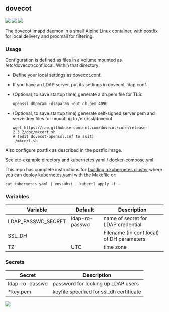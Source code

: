 ## dovecot
[![](https://images.microbadger.com/badges/version/instantlinux/dovecot.svg)](https://microbadger.com/images/instantlinux/dovecot "Version badge") [![](https://images.microbadger.com/badges/image/instantlinux/dovecot.svg)](https://microbadger.com/images/instantlinux/dovecot "Image badge") [![](https://images.microbadger.com/badges/commit/instantlinux/dovecot.svg)](https://microbadger.com/images/instantlinux/dovecot "Commit badge")

The dovecot imapd daemon in a small Alpine Linux container, with
postfix for local delivery and procmail for filtering.

### Usage

Configuration is defined as files in a volume mounted as
/etc/dovecot/conf.local. Within that directory:

* Define your local settings as dovecot.conf.

* If you have an LDAP server, put its settings in dovecot-ldap.conf.

* (Optional, to save startup time) generate a dh.pem file for TLS:
  ```
  openssl dhparam -dsaparam -out dh.pem 4096
  ```
* (Optional, to save startup time) generate self-signed server.pem and server.key files for mounting to /etc/ssl/dovecot
  ```
  wget https://raw.githubusercontent.com/dovecot/core/release-2.3.2/doc/mkcert.sh
  # (edit dovecot-openssl.cnf to suit)
  ./mkcert.sh
  ```

Also configure postfix as described in the postfix image.

See etc-example directory and kubernetes.yaml / docker-compose.yml.

This repo has complete instructions for
[building a kubernetes cluster](https://github.com/instantlinux/docker-tools/blob/master/k8s/README.md) where you can deploy [kubernetes.yaml](kubernetes.yaml) with the Makefile or:
~~~
cat kubernetes.yaml | envsubst | kubectl apply -f -
~~~

### Variables

| Variable | Default | Description |
| -------- | ------- | ----------- |
| LDAP_PASSWD_SECRET | ldap-ro-passwd | name of secret for LDAP credential |
| SSL_DH |  | Filename (in conf.local) of DH parameters |
| TZ | UTC | time zone |

### Secrets

| Secret | Description |
| ------ | ----------- |
| ldap-ro-passwd | password for looking up LDAP users |
| *key.pem | keyfile specified for ssl_dh certificate |

[![](https://images.microbadger.com/badges/license/instantlinux/dovecot.svg)](https://microbadger.com/images/instantlinux/dovecot "License badge")
